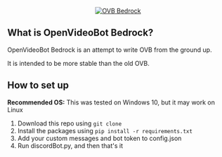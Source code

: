 <p align=center>
  <a href="">
    <img alt="OVB Bedrock" src="https://github.com/user-attachments/assets/edee61a9-51ca-483d-8d5a-2764143e4c84">
  </a>
</p>

## What is OpenVideoBot Bedrock?

OpenVideoBot Bedrock is an attempt to write OVB from the ground up.

It is intended to be more stable than the old OVB.

## How to set up
**Recommended OS:** This was tested on Windows 10, but it may work on Linux
1. Download this repo using `git clone`
2. Install the packages using `pip install -r requirements.txt`
3. Add your custom messages and bot token to config.json
4. Run discordBot.py, and then that's it
